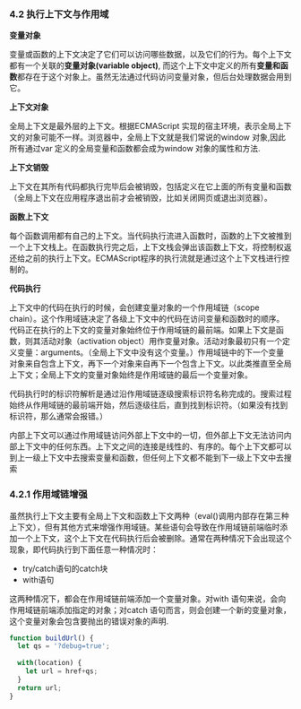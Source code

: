### 4.2 执行上下文与作用域

**变量对象**

变量或函数的上下文决定了它们可以访问哪些数据，以及它们的行为。每个上下文都有一个关联的**变量对象(variable object)**,
而这个上下文中定义的所有**变量和函数**都存在于这个对象上。虽然无法通过代码访问变量对象，但后台处理数据会用到它。

**上下文对象**

全局上下文是最外层的上下文。根据ECMAScript 实现的宿主环境，表示全局上下文的对象可能不一样。浏览器中，全局上下文就是我们常说的window 对象,因此所有通过var 定义的全局变量和函数都会成为window 对象的属性和方法.

**上下文销毁**

上下文在其所有代码都执行完毕后会被销毁，包括定义在它上面的所有变量和函数（全局上下文在应用程序退出前才会被销毁，比如关闭网页或退出浏览器）。

**函数上下文**

每个函数调用都有自己的上下文。当代码执行流进入函数时，函数的上下文被推到一个上下文栈上。在函数执行完之后，上下文栈会弹出该函数上下文，将控制权返还给之前的执行上下文。ECMAScript程序的执行流就是通过这个上下文栈进行控制的。



**代码执行**

上下文中的代码在执行的时候，会创建变量对象的一个作用域链（scope chain）。这个作用域链决定了各级上下文中的代码在访问变量和函数时的顺序。代码正在执行的上下文的变量对象始终位于作用域链的最前端。如果上下文是函数，则其活动对象（activation object）用作变量对象。活动对象最初只有一个定义变量：arguments。（全局上下文中没有这个变量。）作用域链中的下一个变量对象来自包含上下文，再下一个对象来自再下一个包含上下文。以此类推直至全局上下文；全局上下文的变量对象始终是作用域链的最后一个变量对象。

代码执行时的标识符解析是通过沿作用域链逐级搜索标识符名称完成的。搜索过程始终从作用域链的最前端开始，然后逐级往后，直到找到标识符。（如果没有找到标识符，那么通常会报错。）



内部上下文可以通过作用域链访问外部上下文中的一切，但外部上下文无法访问内部上下文中的任何东西。上下文之间的连接是线性的、有序的。每个上下文都可以到上一级上下文中去搜索变量和函数，但任何上下文都不能到下一级上下文中去搜索



### 4.2.1 作用域链增强

虽然执行上下文主要有全局上下文和函数上下文两种（eval()调用内部存在第三种上下文），但有其他方式来增强作用域链。某些语句会导致在作用域链前端临时添加一个上下文，这个上下文在代码执行后会被删除。通常在两种情况下会出现这个现象，即代码执行到下面任意一种情况时：

* try/catch语句的catch块
* with语句

这两种情况下，都会在作用域链前端添加一个变量对象。对with 语句来说，会向作用域链前端添加指定的对象；对catch 语句而言，则会创建一个新的变量对象，这个变量对象会包含要抛出的错误对象的声明.

```js
function buildUrl() {
  let qs = '?debug=true';
  
  with(location) {
    let url = href+qs;
  }
  return url;
}
```



